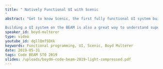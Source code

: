 ```yaml
---
title: " Natively Functional UI with Scenic
"
abstract: "Get to know Scenic, the first fully functional UI system built directly for and on the BEAM. Boyd will show the high-level concepts and functionality of Scenic, including latest developments.
 
Building a UI system on the BEAM is also a great way to understand supervision trees. This talk will demonstrate software isolation, recovery, concurrency and more using Scenic to directly see what is going on."
speaker_id: boyd-multerer
type: video
youtube_id: dgllQmf5DXk
keywords: Functional programming, UI, Scenic, Boyd Multerer
date: 2019-05-31
tags: Code BEAM STO 2019
slides: /uploads/boydm-code-beam-2019-light-compressed.pdf
---
```


